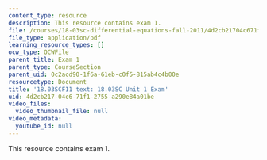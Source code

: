 ```yaml
---
content_type: resource
description: This resource contains exam 1.
file: /courses/18-03sc-differential-equations-fall-2011/4d2cb21704c671f12755a290e84a01be_MIT18_03SCF11_ex1.pdf
file_type: application/pdf
learning_resource_types: []
ocw_type: OCWFile
parent_title: Exam 1
parent_type: CourseSection
parent_uid: 0c2acd90-1f6a-61eb-c0f5-815ab4c4b00e
resourcetype: Document
title: '18.03SCF11 text: 18.03SC Unit 1 Exam'
uid: 4d2cb217-04c6-71f1-2755-a290e84a01be
video_files:
  video_thumbnail_file: null
video_metadata:
  youtube_id: null
---
```

This resource contains exam 1.